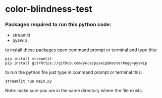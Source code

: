 # color-blindness-test
### Packages required to run this python code:
- streamlit
- pyswip

to install these packages open command prompt or terminal and type this:
```
pip install streamlit
pip install git+https://github.com/yuce/pyswip@master#egg=pyswip
```
to run the python file just type in command prompt or terminal this:
```
streamlit run main.py
```
Note: make sure you are in the same directory where the file exists.
